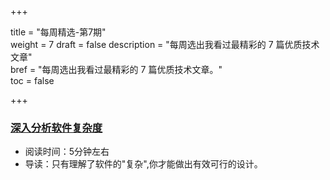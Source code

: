 +++

title = "每周精选-第7期"  
weight = 7
draft = false
description = "每周选出我看过最精彩的 7 篇优质技术文章"  
bref = "每周选出我看过最精彩的 7 篇优质技术文章。"  
toc = false

+++

### <font color=#3998e2>[深入分析软件复杂度](http://zhangyi.xyz/anlysis-complexity-of-software/)</font>
- 阅读时间：5分钟左右
- 导读：只有理解了软件的"复杂",你才能做出有效可行的设计。




